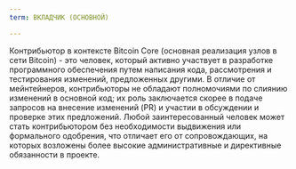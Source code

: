 ```yaml
---
term: ВКЛАДЧИК (ОСНОВНОЙ)

---
```

Контрибьютор в контексте Bitcoin Core (основная реализация узлов в сети Bitcoin) - это человек, который активно участвует в разработке программного обеспечения путем написания кода, рассмотрения и тестирования изменений, предложенных другими. В отличие от мейнтейнеров, контрибьюторы не обладают полномочиями по слиянию изменений в основной код; их роль заключается скорее в подаче запросов на внесение изменений (PR) и участии в обсуждении и проверке этих предложений. Любой заинтересованный человек может стать контрибьютором без необходимости выдвижения или формального одобрения, что отличает его от сопровождающих, на которых возложены более высокие административные и директивные обязанности в проекте.